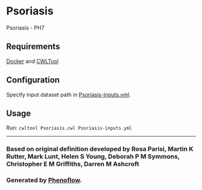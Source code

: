 # Psoriasis

Psoriasis - PH7

## Requirements

[Docker](https://docs.docker.com/install/) and [CWLTool](https://github.com/common-workflow-language/cwltool#install)

## Configuration

Specify input dataset path in [Psoriasis-inputs.yml](Psoriasis-inputs.yml).

## Usage

Run: `cwltool Psoriasis.cwl Psoriasis-inputs.yml`

***

### Based on original definition developed by Rosa Parisi, Martin K Rutter, Mark Lunt, Helen S Young, Deborah P M Symmons, Christopher E M Griffiths, Darren M Ashcroft
### Generated by [Phenoflow](https://kclhi.org/phenoflow).
